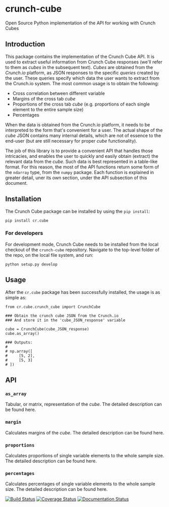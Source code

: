 # crunch-cube

Open Source Python implementation of the API for working with Crunch Cubes

## Introduction
This package contains the implementation of the Crunch Cube API. It is used to extract useful information from Crunch Cube responses (we'll refer to them as _cubes_ in the subsequent text). _Cubes_ are obtained from the *Crunch.io* platform, as JSON responses to the specific _queries_ created by the user. These queries specify which data the user wants to extract from the Crunch.io system. The most common usage is to obtain the following:
- Cross correlation between different variable
- Margins of the cross tab _cube_
- Proportions of the cross tab _cube_ (e.g. proportions of each single element to the entire sample size)
- Percentages

When the data is obtained from the Crunch.io platform, it needs to be interpreted to the form that's convenient for a user. The actual shape of the _cube_ JSON contains many internal details, which are not of essence to the end-user (but are still necessary for proper _cube_ functionality).

The job of this library is to provide a convenient API that handles those intricacies, and enables the user to quickly and easily obtain (extract) the relevant data from the _cube_. Such data is best represented in a table-like format. For this reason, the most of the API functions return some form of the `ndarray` type, from the `numpy` package. Each function is explained in greater detail, uner its own section, under the API subsection of this document.
## Installation
The Crunch Cube package can be installed by using the `pip install`:
```
pip install cr.cube
```

### For developers
For development mode, Crunch Cube needs to be installed from the local checkout of the `crunch-cube` repository. Navigate to the top-level folder of the repo, on the local file system, and run:
```
python setup.py develop
```

## Usage
After the `cr.cube` package has been successfully installed, the usage is as simple as:
```
from cr.cube.crunch_cube import CrunchCube

### Obtain the crunch cube JSON from the Crunch.io
### And store it in the 'cube_JSON_response' variable

cube = CrunchCube(cube_JSON_response)
cube.as_array()

### Outputs:
#
# np.array([
#     [5, 2],
#     [5, 3]
# ])
```

## API
### `as_array`
Tabular, or matrix, representation of the _cube_. The detailed description can be found here.

### `margin`
Calculates margins of the _cube_. The detailed description can be found here.

### `proportions`
Calculates proportions of single variable elements to the whole sample size. The detailed description can be found here.

### `percentages`
Calculates percentages of single variable elements to the whole sample size. The detailed description can be found here.

[![Build Status](https://travis-ci.org/Crunch-io/crunch-cube.png?branch=master)](https://travis-ci.org/Crunch-io/crunch-cube)
[![Coverage Status](https://coveralls.io/repos/github/Crunch-io/crunch-cube/badge.svg?branch=master)](https://coveralls.io/github/Crunch-io/crunch-cube?branch=master)
[![Documentation Status](https://readthedocs.org/projects/crunch-cube/badge/?version=latest)](http://crunch-cube.readthedocs.io/en/latest/?badge=latest)
